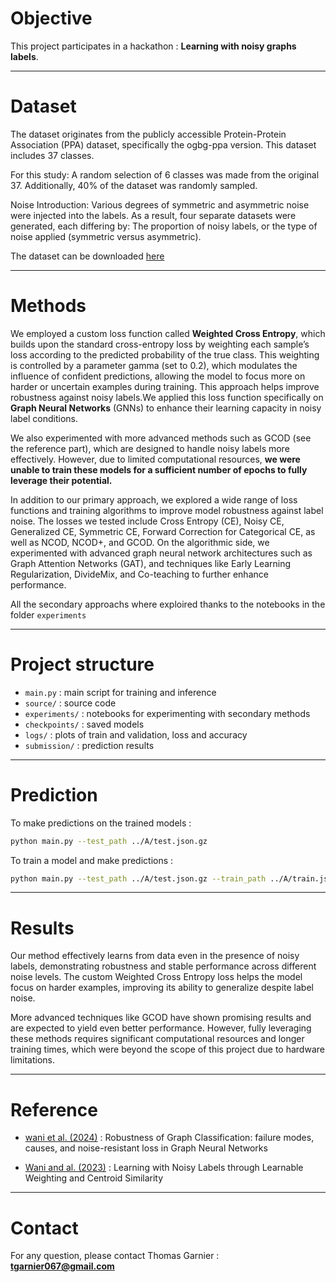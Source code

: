 # Objective

This project participates in a hackathon : **Learning with noisy graphs labels**.

---

# Dataset

The dataset originates from the publicly accessible Protein-Protein Association (PPA) dataset, specifically the ogbg-ppa version. This dataset includes 37 classes.

For this study: A random selection of 6 classes was made from the original 37. Additionally, 40% of the dataset was randomly sampled.

Noise Introduction: Various degrees of symmetric and asymmetric noise were injected into the labels. As a result, four separate datasets were generated, each differing by: The proportion of noisy labels, or the type of noise applied (symmetric versus asymmetric).

The dataset can be downloaded [here](https://drive.google.com/drive/folders/1Z-1JkPJ6q4C6jX4brvq1VRbJH5RPUCAk?usp=drive_link)

---

# Methods

We employed a custom loss function called **Weighted Cross Entropy**, which builds upon the standard cross-entropy loss by weighting each sample’s loss according to the predicted probability of the true class. This weighting is controlled by a parameter gamma (set to 0.2), which modulates the influence of confident predictions, allowing the model to focus more on harder or uncertain examples during training. This approach helps improve robustness against noisy labels.We applied this loss function specifically on **Graph Neural Networks** (GNNs) to enhance their learning capacity in noisy label conditions.

We also experimented with more advanced methods such as GCOD (see the reference part), which are designed to handle noisy labels more effectively. However, due to limited computational resources, **we were unable to train these models for a sufficient number of epochs to fully leverage their potential.**

In addition to our primary approach, we explored a wide range of loss functions and training algorithms to improve model robustness against label noise. The losses we tested include Cross Entropy (CE), Noisy CE, Generalized CE, Symmetric CE, Forward Correction for Categorical CE, as well as NCOD, NCOD+, and GCOD. On the algorithmic side, we experimented with advanced graph neural network architectures such as Graph Attention Networks (GAT), and techniques like Early Learning Regularization, DivideMix, and Co-teaching to further enhance performance.

All the secondary approachs where exploired thanks to the notebooks in the folder `experiments`

---

# Project structure

- `main.py` : main script for training and inference
- `source/` : source code
- `experiments/` : notebooks for experimenting with secondary methods
- `checkpoints/` : saved models
- `logs/` : plots of train and validation, loss and accuracy
- `submission/` : prediction results


---

# Prediction

To make predictions on the trained models :

```bash
python main.py --test_path ../A/test.json.gz
```

To train a model and make predictions : 
```bash
python main.py --test_path ../A/test.json.gz --train_path ../A/train.json.gz
```

---


# Results


Our method effectively learns from data even in the presence of noisy labels, demonstrating robustness and stable performance across different noise levels. The custom Weighted Cross Entropy loss helps the model focus on harder examples, improving its ability to generalize despite label noise.

More advanced techniques like GCOD have shown promising results and are expected to yield even better performance. However, fully leveraging these methods requires significant computational resources and longer training times, which were beyond the scope of this project due to hardware limitations.

---

# Reference

- [wani et al. (2024)](https://arxiv.org/abs/2412.08419) : Robustness of Graph Classification: failure modes, causes, and noise-resistant loss in Graph Neural Networks

- [Wani and al. (2023)](https://arxiv.org/abs/2303.09470) : Learning with Noisy Labels through Learnable Weighting and Centroid Similarity

---

# Contact

For any question, please contact Thomas Garnier :  **tgarnier067@gmail.com**




